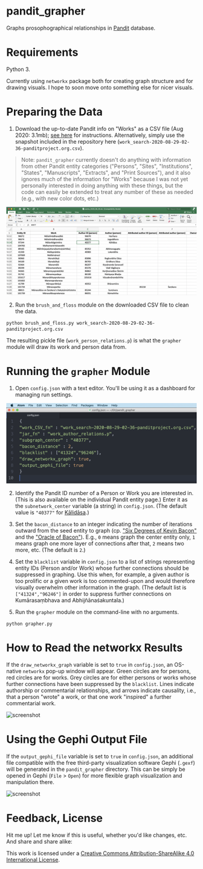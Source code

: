 # pandit_grapher

Graphs prosophographical relationships in [Pandit](https://www.panditproject.org/) database.

# Requirements

Python 3.

Currently using `networkx` package both for creating graph structure and for drawing visuals. I hope to soon move onto something else for nicer visuals.

# Preparing the Data

1. Download the up-to-date Pandit info on "Works" as a CSV file (Aug 2020: 3.1mb); [see here](https://www.panditproject.org/node/99329) for instructions. Alternatively, simply use the snapshot included in the repository here (`work_search-2020-08-29-02-36-panditproject.org.csv`).

> Note: `pandit_grapher` currently doesn't do anything with information from other Pandit entity categories ("Persons", "Sites", "Institutions", "States", "Manuscripts", "Extracts", and "Print Sources"), and it also ignores much of the information for "Works" because I was not yet personally interested in doing anything with these things, but the code can easily be extended to treat any number of these as needed (e.g., with new color dots, etc.)

![screenshot](static/works_2020_08_29_spreadsheet.png)

2. Run the `brush_and_floss` module on the downloaded CSV file to clean the data.

~~~
python brush_and_floss.py work_search-2020-08-29-02-36-panditproject.org.csv
~~~

The resulting pickle file (`work_person_relations.p`) is what the `grapher` module will draw its work and person data from.

# Running the `grapher` Module

1. Open `config.json` with a text editor. You'll be using it as a dashboard for managing run settings.

![screenshot](static/config_dashboard.png)

2. Identify the Pandit ID number of a Person or Work you are interested in. (This is also available on the individual Pandit entity page.) Enter it as the `subnetwork_center` variable (a string) in `config.json`. (The default value is `"40377"` for [Kālidāsa](https://www.panditproject.org/entity/40377/person).)

3. Set the `bacon_distance` to an integer indicating the number of iterations outward from the seed entity to graph (cp. ["Six Degrees of Kevin Bacon"](https://en.wikipedia.org/wiki/Six_Degrees_of_Kevin_Bacon#:~:text=Six%20Degrees%20of%20Kevin%20Bacon%20or%20%22Bacon's%20Law%22%20is%20a,and%20prolific%20actor%20Kevin%20Bacon) and the ["Oracle of Bacon"](https://oracleofbacon.org/)). E.g., `0` means graph the center entity only, `1` means graph one more layer of connections after that, `2` means two more, etc. (The default is `2`.)

3. Set the `blacklist` variable in `config.json` to a list of strings representing entity IDs (Person and/or Work) whose further connections should be suppressed in graphing. Use this when, for example, a given author is too prolific or a given work is too commented-upon and would therefore visually overwhelm other information in the graph. (The default list is `["41324","96246"]` in order to suppress further connections on Kumārasaṃbhava and Abhijñānaśakuntala.)

4. Run the `grapher` module on the command-line with no arguments.

~~~
python grapher.py
~~~

# How to Read the networkx Results

If the `draw_networkx_graph` variable is set to `true` in `config.json`, an OS-native `networkx` pop-up window will appear. Green circles are for persons, red circles are for works. Grey circles are for either persons or works whose further connections have been suppressed by the `blacklist`. Lines indicate authorship or commentarial relationships, and arrows indicate causality, i.e., that a person "wrote" a work, or that one work "inspired" a further commentarial work.

![screenshot](static/Kālidāsa_degree_2_blacklist_networkx.png)

# Using the Gephi Output File

If the `output_gephi_file` variable is set to `true` in `config.json`, an additional file compatible with the free third-party visualization software Gephi (`.gexf`) will be generated in the `pandit_grapher` directory. This can be simply be opened in Gephi (`File` > `Open`) for more flexible graph visualization and manipulation there.

![screenshot](static/Kālidāsa_degree_2_blacklist_gephi.png)

# Feedback, License

Hit me up! Let me know if this is useful, whether you'd like changes, etc. And share and share alike:

This work is licensed under a [Creative Commons Attribution-ShareAlike 4.0 International License](https://creativecommons.org/licenses/by-sa/4.0/).